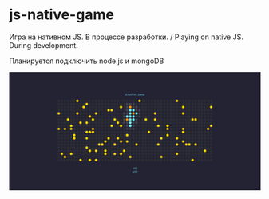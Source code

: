 # js-native-game
Игра на нативном JS. В процессе разработки. / Playing on native JS. During development.

Планируется подключить node.js и mongoDB


![Игра на native JS](js-game.png "Игра на native JS")
